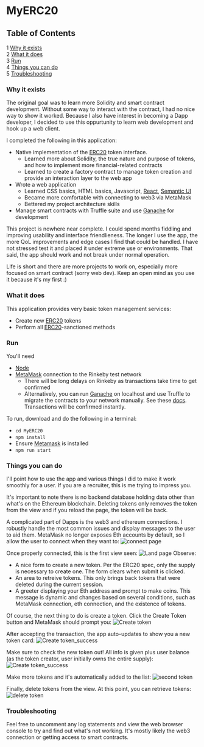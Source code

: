 # MyERC20

## Table of Contents  
1  [Why it exists](#why_exists)  
2  [What it does](#what_does)  
3  [Run](#run)  
4  [Things you can do](#things_to_do)  
5  [Troubleshooting](#troubleshooting)  


### Why it exists <a name="why_exists"/>
The original goal was to learn more Solidity and smart contract development. Without some way to interact with the contract, I had no nice way to show it worked. Because I also have interest in becoming a Dapp developer, I decided to use this oppurtunity to learn web development and hook up a web client. 

I completed the following in this application:
 
 - Native implementation of the [ERC20](https://eips.ethereum.org/EIPS/eip-20) token interface.
   - Learned more about Solidity, the true nature and purpose of tokens, and how to implement more financial-related contracts
   - Learned to create a factory contract to manage token creation and provide an interaction layer to the web app
 - Wrote a web application
   - Learned CSS basics, HTML basics, Javascript, [React](https://reactjs.org/), [Semantic UI](https://react.semantic-ui.com/)
   - Became more comfortable with connecting to web3 via MetaMask
   - Bettered my project architecture skills
 - Manage smart contracts with Truffle suite and use [Ganache](https://www.trufflesuite.com/ganache) for development

This project is nowhere near complete. I could spend months fiddling and improving usability and interface friendlieness. The longer I use the app, the more QoL improvements and edge cases I find that could be handled. I have not stressed test it and placed it under extreme use or environments. That said, the app should work and not break under normal operation.

Life is short and there are more projects to work on, especially more focused on smart contract (sorry web dev). Keep an open mind as you use it because it's my first :)
   
### What it does <a name="what_does"/>
This application provides very basic token management services:

- Create new [ERC20](https://eips.ethereum.org/EIPS/eip-20) tokens
- Perform all [ERC20](https://eips.ethereum.org/EIPS/eip-20)-sanctioned methods

### Run <a name="run"/>
You'll need 
  - [Node](https://nodejs.org/en/)
  - [MetaMask](https://metamask.io/) connection to the Rinkeby test network
    - There will be long delays on Rinkeby as transactions take time to get confirmed
    - Alternatively, you can run [Ganache](https://www.trufflesuite.com/ganache) on localhost and use Truffle to migrate the contracts to your network manually. See these [docs](https://www.trufflesuite.com/docs/truffle/getting-started/running-migrations). Transactions will be confirmed instantly.
  
To run, download and do the following in a terminal:

* `cd MyERC20`
* `npm install`
* Ensure [Metamask](https://metamask.io/) is installed
* `npm run start`

### Things you can do <a name="things_to_do"/>
I'll point how to use the app and various things I did to make it work smoothly for a user. If you are a recruiter, this is me trying to impress you.

It's important to note there is no backend database holding data other than what's on the Ethereum blockchain. Deleting tokens only removes the token from the view and if you reload the page, the token will be back.

A complicated part of Dapps is the web3 and ethereum connections. I robustly handle the most common issues and display messages to the user to aid them. 
MetaMask no longer exposes Eth accounts by default, so I allow the user to connect when they want to:
![connect page](https://github.com/mbraha/MyERC20/blob/master/raw/metamask_connect_needed.png)

Once properly connected, this is the first view seen:
![Land page](https://github.com/mbraha/MyERC20/blob/master/raw/land_page_view.png)
Observe:
 - A nice form to create a new token. Per the ERC20 spec, only the supply is necessary to create one. The form clears when submit is clicked.
 - An area to retreive tokens. This only brings back tokens that were deleted during the current session.
 - A greeter displaying your Eth address and prompt to make coins. This message is dynamic and changes based on several conditions, such as MetaMask connection, eth connection, and the existence of tokens.
 
Of course, the next thing to do is create a token. Click the Create Token button and MetaMask should prompt you:
 ![Create token](https://github.com/mbraha/MyERC20/blob/master/raw/create_token_form_filled.png)
 
After accepting the transaction, the app auto-updates to show you a new token card:
  ![Create token_success](https://github.com/mbraha/MyERC20/blob/master/raw/token_create_success.png)
  
Make sure to check the new token out! All info is given plus user balance (as the token creator, user initially owns the entire supply):
 ![Create token_success](https://github.com/mbraha/MyERC20/blob/master/raw/token_detail_view.png)
 
Make more tokens and it's automatically added to the list:
  ![second token](https://github.com/mbraha/MyERC20/blob/master/raw/second_token.png)
  
Finally, delete tokens from the view. At this point, you can retrieve tokens:
  ![delete token](https://github.com/mbraha/MyERC20/blob/master/raw/deleted_token.png)

### Troubleshooting <a name="troubleshooting"/>
Feel free to uncomment any log statements and view the web browser console to try and find out what's not working. It's mostly likely the web3 connection or getting access to smart contracts. 
